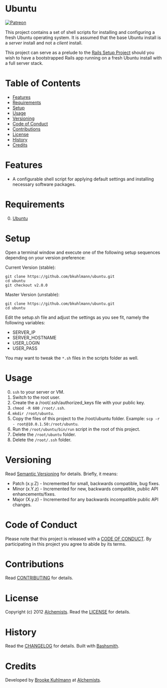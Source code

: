 # Ubuntu

[![Patreon](https://img.shields.io/badge/patreon-donate-brightgreen.svg)](https://www.patreon.com/bkuhlmann)

This project contains a set of shell scripts for installing and configuring a fresh Ubuntu operating
system. It is assumed that the base Ubuntu install is a _server_ install and not a _client_ install.

This project can serve as a prelude to the [Rails Setup Project](https://github.com/bkuhlmann/rails_setup_template)
should you wish to have a bootstrapped Rails app running on a fresh Ubuntu install with a full
server stack.

<!-- Tocer[start]: Auto-generated, don't remove. -->

# Table of Contents

- [Features](#features)
- [Requirements](#requirements)
- [Setup](#setup)
- [Usage](#usage)
- [Versioning](#versioning)
- [Code of Conduct](#code-of-conduct)
- [Contributions](#contributions)
- [License](#license)
- [History](#history)
- [Credits](#credits)

<!-- Tocer[finish]: Auto-generated, don't remove. -->

# Features

- A configurable shell script for applying default settings and installing necessary software
  packages.

# Requirements

0. [Ubuntu](http://www.ubuntu.com)

# Setup

Open a terminal window and execute one of the following setup sequences depending on your version
preference:

Current Version (stable):

    git clone https://github.com/bkuhlmann/ubuntu.git
    cd ubuntu
    git checkout v2.0.0

Master Version (unstable):

    git clone https://github.com/bkuhlmann/ubuntu.git
    cd ubuntu

Edit the setup.sh file and adjust the settings as you see fit, namely the following variables:

- SERVER_IP
- SERVER_HOSTNAME
- USER_LOGIN
- USER_PASS

You may want to tweak the `*.sh` files in the scripts folder as well.

# Usage

0. `ssh` to your server or VM.
0. Switch to the root user.
0. Create the a /root/.ssh/authorized_keys file with your public key.
0. `chmod -R 600 /root/.ssh`.
0. `mkdir /root/ubuntu`.
0. Copy the files of this project to the /root/ubuntu folder. Example:
   `scp -r - root@10.0.1.50:/root/ubuntu`.
0. Run the `/root/ubuntu/bin/run` script in the root of this project.
0. Delete the `/root/ubuntu` folder.
0. Delete the `/root/.ssh` folder.

# Versioning

Read [Semantic Versioning](http://semver.org) for details. Briefly, it means:

- Patch (x.y.Z) - Incremented for small, backwards compatible, bug fixes.
- Minor (x.Y.z) - Incremented for new, backwards compatible, public API enhancements/fixes.
- Major (X.y.z) - Incremented for any backwards incompatible public API changes.

# Code of Conduct

Please note that this project is released with a [CODE OF CONDUCT](CODE_OF_CONDUCT.md). By
participating in this project you agree to abide by its terms.

# Contributions

Read [CONTRIBUTING](CONTRIBUTING.md) for details.

# License

Copyright (c) 2012 [Alchemists](https://www.alchemists.io).
Read the [LICENSE](LICENSE.md) for details.

# History

Read the [CHANGELOG](CHANGELOG.md) for details.
Built with [Bashsmith](https://github.com/bkuhlmann/bashsmith).

# Credits

Developed by [Brooke Kuhlmann](https://www.alchemists.io) at
[Alchemists](https://www.alchemists.io).
